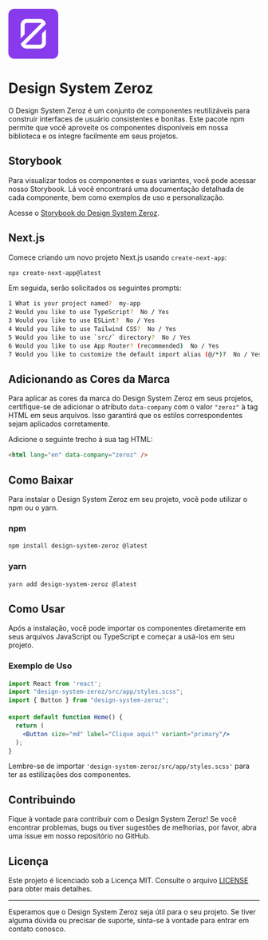 <p>
  <img src="/public/favicon.svg" alt="Texto Alternativo" width="100">
</p>

# Design System Zeroz
O Design System Zeroz é um conjunto de componentes reutilizáveis para construir interfaces de usuário consistentes e bonitas. Este pacote npm permite que você aproveite os componentes disponíveis em nossa biblioteca e os integre facilmente em seus projetos.

## Storybook

Para visualizar todos os componentes e suas variantes, você pode acessar nosso Storybook. Lá você encontrará uma documentação detalhada de cada componente, bem como exemplos de uso e personalização.

Acesse o [Storybook do Design System Zeroz](https://zeroz.vercel.app/).

## Next.js
Comece criando um novo projeto Next.js usando `create-next-app`:

```bash
npx create-next-app@latest
```
Em seguida, serão solicitados os seguintes prompts:
```bash
1 What is your project named?  my-app
2 Would you like to use TypeScript?  No / Yes
3 Would you like to use ESLint?  No / Yes
4 Would you like to use Tailwind CSS?  No / Yes
5 Would you like to use `src/` directory?  No / Yes
6 Would you like to use App Router? (recommended)  No / Yes
7 Would you like to customize the default import alias (@/*)?  No / Yes
```
## Adicionando as Cores da Marca

Para aplicar as cores da marca do Design System Zeroz em seus projetos, certifique-se de adicionar o atributo `data-company` com o valor `"zeroz"` à tag HTML em seus arquivos. Isso garantirá que os estilos correspondentes sejam aplicados corretamente.

Adicione o seguinte trecho à sua tag HTML:

```html
<html lang="en" data-company="zeroz" />
 ```

## Como Baixar

Para instalar o Design System Zeroz em seu projeto, você pode utilizar o npm ou o yarn.

### npm

```bash
npm install design-system-zeroz @latest
```

### yarn

```bash
yarn add design-system-zeroz @latest
```

## Como Usar

Após a instalação, você pode importar os componentes diretamente em seus arquivos JavaScript ou TypeScript e começar a usá-los em seu projeto.

### Exemplo de Uso

```jsx
import React from 'react';
import "design-system-zeroz/src/app/styles.scss";
import { Button } from "design-system-zeroz";

export default function Home() {
  return (
    <Button size="md" label="Clique aqui!" variant="primary"/>
  );
}

```

Lembre-se de importar `'design-system-zeroz/src/app/styles.scss'` para ter as estilizações dos componentes.

## Contribuindo

Fique à vontade para contribuir com o Design System Zeroz! Se você encontrar problemas, bugs ou tiver sugestões de melhorias, por favor, abra uma issue em nosso repositório no GitHub.

## Licença

Este projeto é licenciado sob a Licença MIT. Consulte o arquivo [LICENSE](LICENSE) para obter mais detalhes.

---

Esperamos que o Design System Zeroz seja útil para o seu projeto. Se tiver alguma dúvida ou precisar de suporte, sinta-se à vontade para entrar em contato conosco.